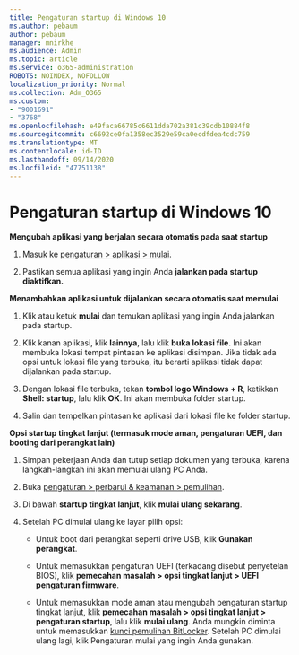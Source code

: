 ```yaml
---
title: Pengaturan startup di Windows 10
ms.author: pebaum
author: pebaum
manager: mnirkhe
ms.audience: Admin
ms.topic: article
ms.service: o365-administration
ROBOTS: NOINDEX, NOFOLLOW
localization_priority: Normal
ms.collection: Adm_O365
ms.custom:
- "9001691"
- "3768"
ms.openlocfilehash: e49faca66785c6611dda702a381c39cdb10884f8
ms.sourcegitcommit: c6692ce0fa1358ec3529e59ca0ecdfdea4cdc759
ms.translationtype: MT
ms.contentlocale: id-ID
ms.lasthandoff: 09/14/2020
ms.locfileid: "47751138"
---
```

# <a name="startup-settings-in-windows-10"></a>Pengaturan startup di Windows 10

**Mengubah aplikasi yang berjalan secara otomatis pada saat startup**

1. Masuk ke [pengaturan > aplikasi > mulai](ms-settings:startupapps?activationSource=GetHelp).

2. Pastikan semua aplikasi yang ingin Anda **jalankan pada startup diaktifkan.**

**Menambahkan aplikasi untuk dijalankan secara otomatis saat memulai**

1. Klik atau ketuk **mulai** dan temukan aplikasi yang ingin Anda jalankan pada startup.

2. Klik kanan aplikasi, klik **lainnya**, lalu klik **buka lokasi file**. Ini akan membuka lokasi tempat pintasan ke aplikasi disimpan. Jika tidak ada opsi untuk lokasi file yang terbuka, itu berarti aplikasi tidak dapat dijalankan pada startup.

3. Dengan lokasi file terbuka, tekan **tombol logo Windows + R**, ketikkan **Shell: startup**, lalu klik **OK**. Ini akan membuka folder startup.

4. Salin dan tempelkan pintasan ke aplikasi dari lokasi file ke folder startup.

**Opsi startup tingkat lanjut (termasuk mode aman, pengaturan UEFI, dan booting dari perangkat lain)**

1. Simpan pekerjaan Anda dan tutup setiap dokumen yang terbuka, karena langkah-langkah ini akan memulai ulang PC Anda.

2. Buka [pengaturan > perbarui & keamanan > pemulihan](ms-settings:recovery?activationSource=GetHelp).

3. Di bawah **startup tingkat lanjut**, klik **mulai ulang sekarang**. 

4. Setelah PC dimulai ulang ke layar pilih opsi:

    - Untuk boot dari perangkat seperti drive USB, klik **Gunakan perangkat**.

    - Untuk memasukkan pengaturan UEFI (terkadang disebut penyetelan BIOS), klik **pemecahan masalah > opsi tingkat lanjut > UEFI pengaturan firmware**. 

    - Untuk memasukkan mode aman atau mengubah pengaturan startup tingkat lanjut, klik **pemecahan masalah > opsi tingkat lanjut > pengaturan startup**, lalu klik **mulai ulang**. Anda mungkin diminta untuk memasukkan [kunci pemulihan BitLocker](https://support.microsoft.com/help/4026181/windows-10-find-my-bitlocker-recovery-key). Setelah PC dimulai ulang lagi, klik Pengaturan mulai yang ingin Anda gunakan.